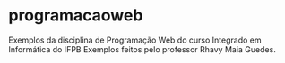 # programacaoweb
Exemplos da disciplina de Programação Web do curso Integrado em Informática do IFPB
Exemplos feitos pelo professor Rhavy Maia Guedes.
